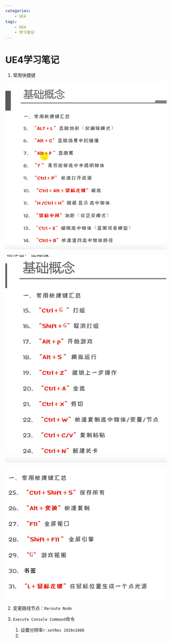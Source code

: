 ```yaml
---
categories:
    - UE4
tags:
    - UE4
    - 学习笔记
---
```


# UE4学习笔记

1. 常用快捷键

![](images/shortcut_key1.png)

![](images/shortcut_key2.png)

![](images/shortcut_key3.png)


2. 变更路线节点：`Reroute Node`

3. `Execute Console Command`命令
   1. 设置分辨率`r.setRes 1920x1080`
   2. 